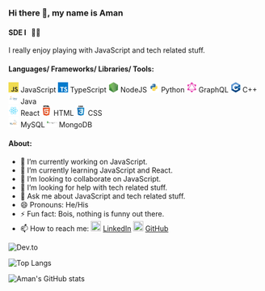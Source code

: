 ### Hi there 👋, my name is Aman
#### SDE I  &nbsp;&nbsp;:man_technologist:
I really enjoy playing with JavaScript and tech related stuff.

<!--
#### Skills: 
* :atom_symbol: React
* :computer: NodeJS
* :fire: JavaScript
* :gem: TypeScript 
* :crown:	Python 
* :tophat: HTML 
* :art: CSS
-->

#### Languages/ Frameworks/ Libraries/ Tools:

<span>
<code><img height="20" src="https://raw.githubusercontent.com/github/explore/80688e429a7d4ef2fca1e82350fe8e3517d3494d/topics/javascript/javascript.png"></code> JavaScript
<code><img height="20" src="https://raw.githubusercontent.com/github/explore/80688e429a7d4ef2fca1e82350fe8e3517d3494d/topics/typescript/typescript.png"></code>
TypeScript
<code><img height="20" src="https://raw.githubusercontent.com/github/explore/80688e429a7d4ef2fca1e82350fe8e3517d3494d/topics/nodejs/nodejs.png"></code>  
NodeJS
<code><img height="20" src="https://raw.githubusercontent.com/github/explore/80688e429a7d4ef2fca1e82350fe8e3517d3494d/topics/python/python.png"></code> 
Python
<code><img height="20" src="https://raw.githubusercontent.com/github/explore/5c058a388828bb5fde0bcafd4bc867b5bb3f26f3/topics/graphql/graphql.png"></code>
GraphQL 
<code><img height="20" src="https://raw.githubusercontent.com/github/explore/5c058a388828bb5fde0bcafd4bc867b5bb3f26f3/topics/cpp/cpp.png"></code>
C++
<code><img height="20" src="https://raw.githubusercontent.com/github/explore/5c058a388828bb5fde0bcafd4bc867b5bb3f26f3/topics/java/java.png"></code>
Java  <br />
<code><img height="20" src="https://raw.githubusercontent.com/github/explore/80688e429a7d4ef2fca1e82350fe8e3517d3494d/topics/react/react.png"></code>
React
<code><img height="20" src="https://raw.githubusercontent.com/github/explore/80688e429a7d4ef2fca1e82350fe8e3517d3494d/topics/html/html.png"></code>  
HTML
<code><img height="20" src="https://raw.githubusercontent.com/github/explore/80688e429a7d4ef2fca1e82350fe8e3517d3494d/topics/css/css.png"></code> 
CSS <br />
<code><img height="20" src="https://raw.githubusercontent.com/github/explore/80688e429a7d4ef2fca1e82350fe8e3517d3494d/topics/mysql/mysql.png"></code>  
MySQL
<code><img height="20" src="https://raw.githubusercontent.com/github/explore/80688e429a7d4ef2fca1e82350fe8e3517d3494d/topics/mongodb/mongodb.png"></code> 
MongoDB
</span>


#### About:
- 🔭 I’m currently working on JavaScript.
- 🌱 I’m currently learning JavaScript and React.
- 👯 I’m looking to collaborate on JavaScript.
- 🤔 I’m looking for help with tech related stuff.
- 💬 Ask me about JavaScript and tech related stuff.
- 😄 Pronouns: He/His
- ⚡ Fun fact: Bois, nothing is funny out there.
- 📫 How to reach me: <img src="https://cdn3.iconfinder.com/data/icons/picons-social/57/51-linkedin-512.png" height="20px" width="20px">  [LinkedIn](https://in.linkedin.com/in/aman-moar)  <img src="https://www.flaticon.com/svg/vstatic/svg/25/25231.svg?token=exp=1616516930~hmac=911014859981fdca5dbe2d974728f7d5" height="20px" width="20px">  [GitHub](https://github.com/amanmoar277)



![Dev.to](https://github-readme-stats.vercel.app/api/pin/?username=amanmoar277&repo=search-city&title_color=fff&icon_color=f9f9f9&text_color=9f9f9f&bg_color=151515)

![Top Langs](https://github-readme-stats.vercel.app/api/top-langs/?username=amanmoar277&langs_count=8&layout=compact&repo=manage-pending-work-backend)

![Aman's GitHub stats](https://github-readme-stats.vercel.app/api?username=amanmoar277&show_icons=true&theme=radical)

<!--
[![willianrod's wakatime stats](https://github-readme-stats.vercel.app/api/wakatime?username=amanmoar277)](https://github.com/amanmoar277/manage-pending-work-backend)
-->

